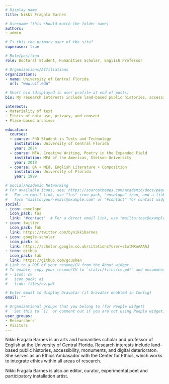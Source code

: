 ```yaml
---
# Display name
title: Nikki Fragala Barnes

# Username (this should match the folder name)
authors:
- admin

# Is this the primary user of the site?
superuser: true

# Role/position
role: Doctoral Student, Humanities Scholar, English Professor

# Organizations/Affiliations
organizations:
- name: University of Central Florida
  url: "www.ucf.edu"

# Short bio (displayed in user profile at end of posts)
bio: My research interests include land-based public histories, accessibility, digital humanities, landmarks + monuments, multilingual works in translation, critical race theory, technofeminism, and design justice.

interests:
- Materiality of text
- Ethics of data use, privacy, and consent
- Place-based archives

education:
  courses:
  - course: PhD Student in Texts and Technology
    institution: University of Central Florida
    year: 2024
  - course: MFA, Creative Writing, Poetry in the Expanded Field
    institution: MFA of the Americas, Stetson University
    year: 2018
  - course: BA + MEd, English Literature + Composition
    institution: University of Florida
    year: 1999

# Social/Academic Networking
# For available icons, see: https://sourcethemes.com/academic/docs/page-builder/#icons
#   For an email link, use "fas" icon pack, "envelope" icon, and a link in the
#   form "mailto:your-email@example.com" or "#contact" for contact widget.
social:
- icon: envelope
  icon_pack: fas
  link: '#contact'  # For a direct email link, use "mailto:test@example.org".
- icon: twitter
  icon_pack: fab
  link: https://twitter.com/bynikkibarnes
- icon: google-scholar
  icon_pack: ai
  link: https://scholar.google.co.uk/citations?user=sIwtMXoAAAAJ
- icon: github
  icon_pack: fab
  link: https://github.com/gcushen
# Link to a PDF of your resume/CV from the About widget.
# To enable, copy your resume/CV to `static/files/cv.pdf` and uncomment the lines below.
# - icon: cv
#   icon_pack: ai
#   link: files/cv.pdf

# Enter email to display Gravatar (if Gravatar enabled in Config)
email: ""

# Organizational groups that you belong to (for People widget)
#   Set this to `[]` or comment out if you are not using People widget.
user_groups:
- Researchers
- Visitors
---
```


Nikki Fragala Barnes is an arts and humanities scholar and professor of English at the University of Central Florida. Research interests include land-based public histories, accessibility, monuments, and digital deterioraton. She serves as an Ethics Ambasador with the Center for Ethics, which works to  integrate ethics within all areas of research.

Nikki Fragala Barnes is also an editor, curator, experimental poet and participatory installation artist.
